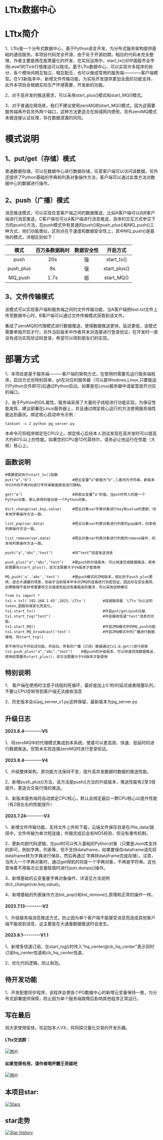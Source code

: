 # LTtx数据中心

# LTtx简介
1、LTtx是一个分布式数据中心，基于Python语言开发，为分布式服务架构提供基础的通信服务。本项目代码完全开源，由于处于开源初期，相应的代码未完全整理，作者主要是用在股票量化的开发，在实际运用中，start_tx()对中国股市全市场Level1的Tick行情推送可以胜任。基于LTtx数据中心，可以实现许多程序的拆分，各个模块间相互独立，相互配合，也可以做成常用的服务端————客户端模型。在V3新版本中，新增文件传输功能，为实际开发提供更加全面的功能支持，此外本项目会根据实际生产环境需要，开发新的功能。

2、对于高并发的推送需求，可以采用start_plus()模式和start_MQ()模式。

3、对于普通应用场景，我们不建议使用zeroMQ的start_MQ()模式，因为这需要服务端再开启另外两个端口，这种方法更适合在局域网内使用，另外zeroMQ模式未做连接认证处理，存在数据泄漏的风险。

# 模式说明
## 1、put/get（存储）模式

普通数据存储，可以在数据中心进行数据存储，任意客户端可以访问该数据。另外还提供了Python基础的字典和列表对象操作方法，客户端可以通过此类方法对数据中心的数据进行操作。

## 2、push（广播）模式

消息推送模式，可以实现任意客户端之间的数据推送，比如A客户端可以向B客户端进行消息推送，C客户端也可以A客户端进行消息推送，具体的交互方式参见下方的push()方法，在push模式中有普通的push()和push_plus()和MQ_push()三种方式，他们功能类似，区别点在于速度和数据安全性上，其中MQ_push()是最快的模式，详细区别如下：

|  模式   | 百万条数据耗时 |数据安全性 |开启方式|
|  :----:  | :----:  | :----:  | :----:  |
| push   |  20s    |强|  start_tx() |
| push_plus  | 8s  |强|  start_plus()|
| MQ_push  | 1.7s  |弱|  start_MQ()|

## 3、文件传输模式
该模式可以实现客户端和服务端之间的文件传输功能，当A客户端把test.txt文件上传至数据中心时，B客户端可以通过文件传输模式获取到该文件。

集成了zeroMQ的代理模式进行数据推送，使得数据推送更快，延迟更低，该模式需要单独开启才行，另外当前版本中作者并未对连接进行登录验证，在开发时一直没有成功实现验证码登录，希望可以得到朋友们的实现。


# 部署方式
1、本项目是基于服务端———客户端的架构方式，在使用时需要先运行服务端程序。启动方式也特别简单，git在对应的服务器（可以是Windows,Linux,只要能运行Python文件即可)后通过Python启动，如果是在Linux服务器中请留意放开对应的端口。

2、由于Python的GIL属性，服务端采用了大量的子线程进行功能实现，为保证性能发挥，建议部署在Linux服务器上，并且通过绑定核心运行的方法使用服务端性能达到最优。绑定核心启动命令示例：
```
taskset -c 2 python pg_server.py
```
本命令可将程序绑定在CPU2上。绑定核心后经本人测试发现在高并发时可以提高大约80%以上的性能。如果您的CPU是12代英特尔，请务必让他运行在性能（大核）核心上。

## 函数说明
````
#需要提前执行start_tx()函数
put("a","b")                   #把云变量“a"赋值为“b",二者均为字符串，新版本中V3中将不再对b进行字符串数据类型进行限制。  

get("a")                       #获取云变量“a"的值。当put时传入的是一个Python对象，那么获得的值也是一个Python对象。  

dict_change(var,key,value)     #把云对象var字典对象进行key和value的更新，同本地字典操作方法一致。     

list_pop(var,data)             #把云对象var列表对象进行列表的pop操作，同本地列表操作方法一致。  

list_remove(var,data)          #把云对象var列表对象进行列表的remove操作，同本地列表操作方法一致。  

push("a","abc","test")         #向“test“信道发送消息

push_plus("a","abc","test")    #是push的升级版本，可以快速完成数据推送，使用前需要先start_plus()，该方法需要大于V4版本才能使用

MQ_push('a'.'abc','test')      #是push模式的ZMQ版本，相比较于push_plus更快，适合大通量的场景，但由于当前版本中未对ZMQ的连接进行加密验证，因此存在安全漏洞，如果数据不是非常重要但又对速度和延迟有着极高的要求，可以采用这种模式

````


```
from tx import *
tx1 = txl('192.168.1.65',2025,'LTtx')        #连接服务器 'LTtx'为认证的token,因服务端变化而变化。
tx1.start_tx()                               #开启put/get/push功能
tx1.start_txg("test")                        #开启接收信道"test"消息的功能，
tx1.start_MQ()                               #开启ZMQ模式中的MQ_push功能
tx1.start_MQ_broadcast('test')               #开启ZMQ模式中的广播进行数据接收，同start_txg()

若不用可以不开启该功能，开启后，所有的广播（订阅）数据通过tx1.Q.get()进行获取
tx1.push_plus("a","abc","test")    #是push的升级版本，可以快速完成数据推送，使用前需要先start_plus()，该方法需要大于V4版本才能使用
```





## 


## 特别说明
1、 客户端在使用时注意子线程的死循环，最好是加上0.1秒的延迟或者阻塞队列，不要让CPU空转导到客户端无法接收消息

2、历史版本会以pg_server_v1.py这样保留，最新版本为pg_server.py


## 升级日志
#### 2023.8.4---------V5
1、将zeroMQ中的代理模式集成到本系统，使基可以更高效、快速、低延时的进行数据推送。但暂未实现连接zeroMQ时进行登录验证。

#### 2023.8.4---------V4
1、升级整体架构，原功能方法保持不变，提升高并发数据时数据的推送性能。

2、新增push_plus()方法，该方法是push()方法的升级版本，推送性能有2至3倍提升，更适合交易行情的推送。

3、新版本服务端将自动绑定CPU核心，默认会绑定最后一颗CPU核心以提升性能（有2倍左右的性能提升）

#### 2023.7.24---------V3
1、新增文件传输功能，支持文件上传和下载，云端文件保存目录在/file_data/路径中，文件传输为单次短连接，传输完成后会有MD5校验，但没有重传机制。

2、更新内部代码逻辑，在put时可以传入基础的Python对象（只要是Json库支持的即可，例如字典，列表等，但不支持dataframe，如果要保存dataframe请先将dataframe转为字典进行保存，然后再通过
字典转dataframe完成存储）。注意，当传入一个字典对象时，通过get得到的将是一个字典对象，不再是字符串。这也意味着不用每次云变量赋值时进行json.dumps()操作。

3、新增基础的云变量量字典对象操作，详请见方法说明dict_change(var,key,value)。

4、新增基础的列表操作方法list_pop()和list_remove(),原理和正常的操作一样。


#### 2023.7.13---------V2

1、升级服务端消息推送方式，防止因为单个客户端不能接受消息而造成其他客户端不能收到消息，这主要是在大通量数据推送时会发生。

#### 2023.6.1---------V1.1  
1、新增多信道订阅，在start_txg()时传入"hq_center@cb_hq_center"表示同时订阅hq_center信道和cb_hq_center信道。

2、优化代码逻辑，防止粘包。

## 待开发功能


1、开发配套同步程序，该程序会使各个PG数据中心的新增云变量保持一致，为分布式部署提供保障，防止因为单个服务端故障后影响其他程序正常运行。



## 写在最后
祝大家使用愉快，欢迎加本人VX，共同探讨量化交易的开发乐趣。

#### LTtx交流群：
![图片](https://github.com/95ge/LTtx/assets/92923254/59877dba-6988-4ede-920d-6691266440ca)


#### 如果觉得有用，请作者喝杯霸王茶姬吧
![图片](https://github.com/95ge/LTtx/assets/92923254/f811f343-cc88-42ff-b82e-371404c58437)

## 本项目star:
[![Stars](https://img.shields.io/github/stars/95ge/LTtx.svg)](https://github.com/95ge/LTtx)

## star走势
[![Star history](https://star-history.t9t.io/#95ge/LTtx)](https://star-history.t9t.io/#95ge/LTtx)







